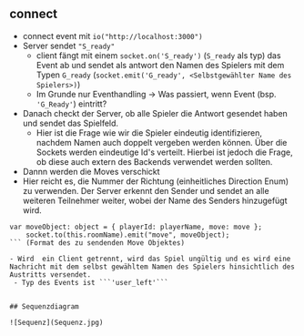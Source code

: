 

## connect

 - connect event mit ```io("http://localhost:3000")```
 - Server sendet ```"S_ready"```
   - client fängt mit einem ```socket.on('S_ready')``` (```S_ready``` als typ) das Event ab und sendet als antwort den Namen des Spielers mit dem Typen ```G_ready``` (```socket.emit('G_ready', <Selbstgewählter Name des Spielers>)```)
   - Im Grunde nur Eventhandling -> Was  passiert, wenn Event (bsp. ```'G_Ready'```) eintritt?
 - Danach checkt der Server, ob alle Spieler die Antwort gesendet haben und sendet das Spielfeld. 
   - Hier  ist die Frage wie wir die Spieler eindeutig identifizieren, nachdem Namen auch doppelt vergeben werden können. Über die Sockets werden eindeutige Id's verteilt. Hierbei ist jedoch die Frage, ob diese auch extern des Backends verwendet werden sollten.
 - Dannn werden die Moves verschickt
  - Hier reicht es, die Nummer der Richtung (einheitliches Direction Enum) zu verwenden. Der Server erkennt den Sender und sendet an alle weiteren Teilnehmer weiter, wobei der Name des Senders hinzugefügt wird.
  ```
var moveObject: object = { playerId: playerName, move: move };
      socket.to(this.roomName).emit("move", moveObject);
 ``` (Format des zu sendenden Move Objektes)

 - Wird  ein Client getrennt, wird das Spiel ungültig und es wird eine Nachricht mit dem selbst gewähltem Namen des Spielers hinsichtlich des Austritts versendet.
   - Typ des Events ist ```'user_left'``` 


## Sequenzdiagram

![Sequenz](Sequenz.jpg)
